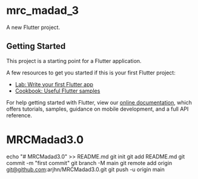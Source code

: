 # mrc_madad_3

A new Flutter project.

## Getting Started

This project is a starting point for a Flutter application.

A few resources to get you started if this is your first Flutter project:

- [Lab: Write your first Flutter app](https://flutter.dev/docs/get-started/codelab)
- [Cookbook: Useful Flutter samples](https://flutter.dev/docs/cookbook)

For help getting started with Flutter, view our
[online documentation](https://flutter.dev/docs), which offers tutorials,
samples, guidance on mobile development, and a full API reference.
# MRCMadad3.0


echo "# MRCMadad3.0" >> README.md
git init
git add README.md
git commit -m "first commit"
git branch -M main
git remote add origin git@github.com:arjhn/MRCMadad3.0.git
git push -u origin main
